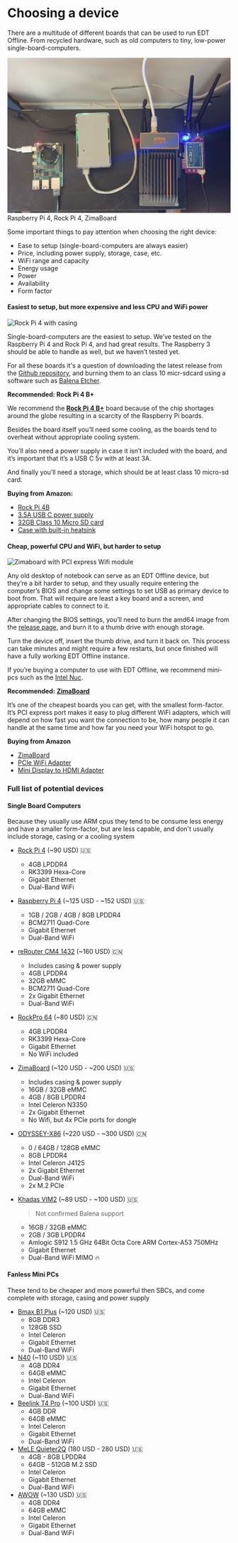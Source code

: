 # Choosing a device

There are a multitude of different boards that can be used to run EDT Offline. From recycled hardware, such as old computers to tiny, low-power single-board-computers.

<img src="../.gitbook/assets/pi4_rockpi_zima (1).jpg" alt="" data-size="original"> Raspberry Pi 4, Rock Pi 4, ZimaBoard

Some important things to pay attention when choosing the right device:

* Ease to setup (single-board-computers are always easier)
* Price, including power supply, storage, case, etc.
* WiFi range and capacity
* Energy usage
* Power
* Availability
* Form factor

#### Easiest to setup, but more expensive and less CPU and WiFi power

![Rock Pi 4 with casing](https://cdn.shopify.com/s/files/1/0248/6557/0909/products/DSC01592\_900x600.jpg?v=1636979793)

Single-board-computers are the easiest to setup. We’ve tested on the Raspberry Pi 4 and Rock Pi 4, and had great results. The Raspberry 3 should be able to handle as well, but we haven’t tested yet.

For all these boards it's a question of downloading the latest release from the [Github repository](https://github.com/digidem/edt-offline/releases/latest), and burning them to an class 10 micr-sdcard using a software such as [Balena Etcher](https://www.balena.io/etcher).

**Recommended: Rock Pi 4 B+**

We recommend the [**Rock Pi 4 B+**](https://rockpi.org/rockpi4) board because of the chip shortages around the globe resulting in a scarcity of the Raspberry Pi boards.

Besides the board itself you’ll need some cooling, as the boards tend to overheat without appropriate cooling system.

You’ll also need a power supply in case it isn’t included with the board, and it’s important that it’s a USB C 5v with at least 3A.

And finally you’ll need a storage, which should be at least class 10 micro-sd card.

**Buying from Amazon:**

* [Rock Pi 4B](https://www.amazon.com/dp/B0B4MWBKR7?psc=1\&ref=ppx\_yo2ov\_dt\_b\_product\_details)
* [3.5A USB C power supply](https://www.amazon.com/dp/B07TYQRXTK?psc=1\&ref=ppx\_yo2ov\_dt\_b\_product\_details)
* [32GB Class 10 Micro SD card](https://www.amazon.com/dp/B07XDCZ9J3?psc=1\&ref=ppx\_yo2ov\_dt\_b\_product\_details)
* [Case with built-in heatsink](https://www.amazon.com/dp/B0B7P41CTS?psc=1\&ref=ppx\_yo2ov\_dt\_b\_product\_details)

#### Cheap, powerful CPU and WiFi, but harder to setup

![Zimaboard with PCI express Wifi module](<../.gitbook/assets/zimaboard\_wifi (1).jpg>)

Any old desktop of notebook can serve as an EDT Offline device, but they’re a bit harder to setup, and they usually require entering the computer’s BIOS and change some settings to set USB as primary device to boot from. That will require are least a key board and a screen, and appropriate cables to connect to it.

After changing the BIOS settings, you’ll need to burn the amd64 image from the [release page](https://github.com/digidem/edt-offline/releases/latest), and burn it to a thumb drive with enough storage.

Turn the device off, insert the thumb drive, and turn it back on. This process can take minutes and might require a few restarts, but once finished will have a fully working EDT Offline instance.

If you’re buying a computer to use with EDT Offline, we recommend mini-pcs such as the [Intel Nuc](https://www.intel.com.br/content/www/br/pt/products/details/nuc.html).

**Recommended:** [**ZimaBoard**](https://www.zimaboard.com/)

It’s one of the cheapest boards you can get, with the smallest form-factor. It’s PCI express port makes it easy to plug different WiFi adapters, which will depend on how fast you want the connection to be, how many people it can handle at the same time and how far you need your WiFi hotspot to go.

**Buying from Amazon**

* [ZimaBoard](https://www.amazon.com/dp/B0BKL4SRJT?psc=1\&ref=ppx\_yo2ov\_dt\_b\_product\_details)
* [PCIe WiFi Adapter](https://www.amazon.com/dp/B08J8BHBXJ?psc=1\&ref=ppx\_yo2ov\_dt\_b\_product\_details)
* [Mini Display to HDMI Adapter](https://www.amazon.com/dp/B0134V3KIA?psc=1\&ref=ppx\_yo2ov\_dt\_b\_product\_details)

### Full list of potential devices

#### Single Board Computers

Because they usually use ARM cpus they tend to be consume less energy and have a smaller form-factor, but are less capable, and don't usually include storage, casing or a cooling system

* [Rock Pi 4](https://a.co/d/95OOIZM) (\~90 USD) 🇺🇸
  * 4GB LPDDR4
  * RK3399 Hexa-Core
  * Gigabit Ethernet
  * Dual-Band WiFi
* [Raspberry Pi 4](https://a.co/d/iAgYwIs) (\~125 USD - \~152 USD) 🇺🇸
  * 1GB / 2GB / 4GB / 8GB LPDDR4
  * BCM2711 Quad-Core
  * Gigabit Ethernet
  * Dual-Band WiFi
* [reRouter CM4 1432](https://www.seeedstudio.com/Dual-GbE-Carrier-Board-with-4GB-RAM-32GB-eMMC-RPi-CM4-Case-p-5029.html) (\~160 USD) 🇨🇳
  * Includes casing & power supply
  * 4GB LPDDR4
  * 32GB eMMC
  * BCM2711 Quad-Core
  * 2x Gigabit Ethernet
  * Dual-Band WiFi
* [RockPro 64](https://pine64.com/product/rockpro64-4gb-single-board-computer/) (\~80 USD) 🇨🇳
  * 4GB LPDDR4
  * RK3399 Hexa-Core
  * Gigabit Ethernet
  * No WiFi included
* [ZimaBoard](https://www.seeedstudio.com/ZimaBoard-216-X86-p-5298.html) (\~120 USD - \~200 USD) 🇺🇸
  * Includes casing & power supply
  * 16GB / 32GB eMMC
  * 4GB / 8GB LPDDR4
  * Intel Celeron N3350
  * 2x Gigabit Ethernet
  * No Wifi, but 4x PCIe ports for dongle
* [ODYSSEY-X86](https://www.seeedstudio.com/ODYSSEY-X86J4125800-p-4915.html) (\~220 USD - \~300 USD) 🇨🇳
  * 0 / 64GB / 128GB eMMC
  * 8GB LPDDR4
  * Intel Celeron J4125
  * 2x Gigabit Ethernet
  * Dual-Band WiFi
  * 2x M.2 PCIe
*   [Khadas VIM2](https://a.co/d/0d0TWcv) (\~89 USD - \~100 USD) 🇺🇸

    > Not confirmed Balena support

    * 16GB / 32GB eMMC
    * 2GB / 3GB LPDDR4
    * Amlogic S912 1.5 GHz 64Bit Octa Core ARM Cortex-A53 750MHz
    * Gigabit Ethernet
    * Dual-Band WiFi MIMO 🔥

#### Fanless Mini PCs

These tend to be cheaper and more powerful then SBCs, and come complete with storage, casing and power supply

* [Bmax B1 Plus](https://www.amazon.com/Bmax-B1-Plus-Computer-Ethernet/dp/B0BHP34TH1/ref=sr\_1\_4?keywords=Bmax%2BMini%2BPC\&qid=1677967510\&s=electronics\&sr=1-4\&ufe=app\_do%3Aamzn1.fos.f5122f16-c3e8-4386-bf32-63e904010ad0\&th=1) (\~120 USD) 🇺🇸
  * 8GB DDR3
  * 128GB SSD
  * Intel Celeron
  * Gigabit Ethernet
  * Dual-Band WiFi
* [N40](https://a.co/d/5QoK6Uw) (\~110 USD) 🇺🇸
  * 4GB DDR4
  * 64GB eMMC
  * Intel Celeron
  * Gigabit Ethernet
  * Dual-Band WiFi
* [Beelink T4 Pro](https://a.co/d/9OSdXs4) (\~100 USD) 🇺🇸
  * 4GB DDR
  * 64GB eMMC
  * Intel Celeron
  * Gigabit Ethernet
  * Dual-Band WiFi
* [MeLE Quieter2Q](https://a.co/d/8EMGSYe) (180 USD - 280 USD) 🇺🇸
  * 4GB - 8GB LPDDR4
  * 64GB - 512GB M.2 SSD
  * Intel Celeron
  * Gigabit Ethernet
  * Dual-Band WiFi
* [AWOW](https://a.co/d/f6pVMX6) (\~130 USD) 🇺🇸
  * 4GB DDR4
  * 64GB eMMC
  * Intel Celeron
  * Gigabit Ethernet
  * Dual-Band WiFi
